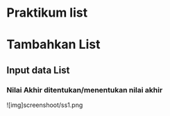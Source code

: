 # Praktikum list

# Tambahkan List
## Input data List
### Nilai Akhir ditentukan/menentukan nilai akhir

![img]screenshoot/ss1.png